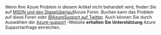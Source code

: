 Wenn Ihre Azure Problem in diesem Artikel nicht behandelt wird, finden Sie auf [MSDN und den Stapelüberlauf](https://azure.microsoft.com/support/forums/)Azure Foren. Buchen kann das Problem auf diese Foren oder [ @AzureSupport auf Twitter](https://twitter.com/AzureSupport). Auch können Sie durch Auswählen der [Azure-support](https://azure.microsoft.com/support/options/) -Website **erhalten Sie Unterstützung** Azure Supportanfrage einreichen.
